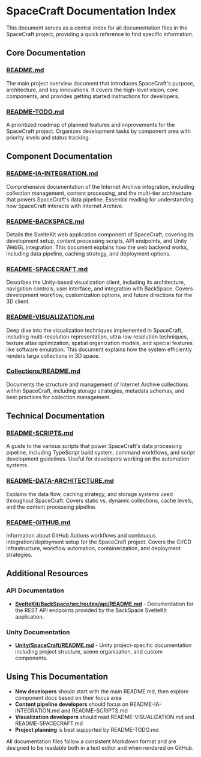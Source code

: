 # SpaceCraft Documentation Index

This document serves as a central index for all documentation files in the SpaceCraft project, providing a quick reference to find specific information.

## Core Documentation

### [README.md](../README.md)
The main project overview document that introduces SpaceCraft's purpose, architecture, and key innovations. It covers the high-level vision, core components, and provides getting started instructions for developers.

### [README-TODO.md](README-TODO.md)
A prioritized roadmap of planned features and improvements for the SpaceCraft project. Organizes development tasks by component area with priority levels and status tracking.

## Component Documentation

### [README-IA-INTEGRATION.md](README-IA-INTEGRATION.md)
Comprehensive documentation of the Internet Archive integration, including collection management, content processing, and the multi-tier architecture that powers SpaceCraft's data pipeline. Essential reading for understanding how SpaceCraft interacts with Internet Archive.

### [README-BACKSPACE.md](README-BACKSPACE.md)
Details the SvelteKit web application component of SpaceCraft, covering its development setup, content processing scripts, API endpoints, and Unity WebGL integration. This document explains how the web backend works, including data pipeline, caching strategy, and deployment options.

### [README-SPACECRAFT.md](README-SPACECRAFT.md)
Describes the Unity-based visualization client, including its architecture, navigation controls, user interface, and integration with BackSpace. Covers development workflow, customization options, and future directions for the 3D client.

### [README-VISUALIZATION.md](README-VISUALIZATION.md)
Deep dive into the visualization techniques implemented in SpaceCraft, including multi-resolution representation, ultra-low resolution techniques, texture atlas optimization, spatial organization models, and special features like software emulation. This document explains how the system efficiently renders large collections in 3D space.

### [Collections/README.md](../Collections/README.md)
Documents the structure and management of Internet Archive collections within SpaceCraft, including storage strategies, metadata schemas, and best practices for collection management.

## Technical Documentation

### [README-SCRIPTS.md](README-SCRIPTS.md)
A guide to the various scripts that power SpaceCraft's data processing pipeline, including TypeScript build system, command workflows, and script development guidelines. Useful for developers working on the automation systems.

### [README-DATA-ARCHITECTURE.md](README-DATA-ARCHITECTURE.md)
Explains the data flow, caching strategy, and storage systems used throughout SpaceCraft. Covers static vs. dynamic collections, cache levels, and the content processing pipeline.

### [README-GITHUB.md](README-GITHUB.md)
Information about GitHub Actions workflows and continuous integration/deployment setup for the SpaceCraft project. Covers the CI/CD infrastructure, workflow automation, containerization, and deployment strategies.

## Additional Resources

### API Documentation
* **[SvelteKit/BackSpace/src/routes/api/README.md](../SvelteKit/BackSpace/src/routes/api/README.md)** - Documentation for the REST API endpoints provided by the BackSpace SvelteKit application.

### Unity Documentation
* **[Unity/SpaceCraft/README.md](../Unity/SpaceCraft/README.md)** - Unity project-specific documentation including project structure, scene organization, and custom components.

## Using This Documentation

- **New developers** should start with the main README.md, then explore component docs based on their focus area
- **Content pipeline developers** should focus on README-IA-INTEGRATION.md and README-SCRIPTS.md
- **Visualization developers** should read README-VISUALIZATION.md and README-SPACECRAFT.md
- **Project planning** is best supported by README-TODO.md

All documentation files follow a consistent Markdown format and are designed to be readable both in a text editor and when rendered on GitHub. 